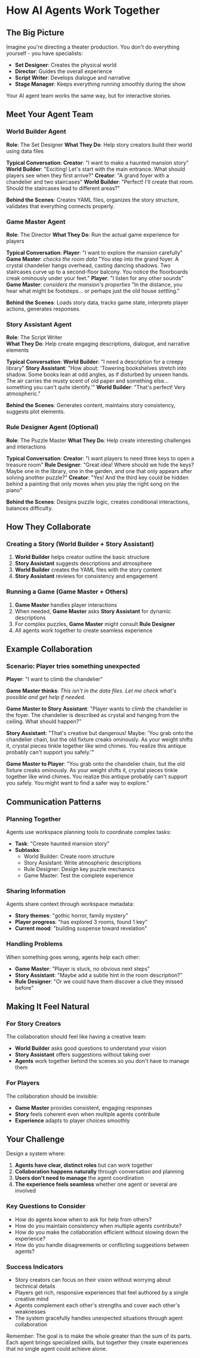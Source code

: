 # How AI Agents Work Together

## The Big Picture

Imagine you're directing a theater production. You don't do everything yourself - you have specialists:
- **Set Designer**: Creates the physical world
- **Director**: Guides the overall experience  
- **Script Writer**: Develops dialogue and narrative
- **Stage Manager**: Keeps everything running smoothly during the show

Your AI agent team works the same way, but for interactive stories.

## Meet Your Agent Team

### World Builder Agent
**Role**: The Set Designer
**What They Do**: Help story creators build their world using data files

**Typical Conversation**:
**Creator**: "I want to make a haunted mansion story"
**World Builder**: "Exciting! Let's start with the main entrance. What should players see when they first arrive?"
**Creator**: "A grand foyer with a chandelier and two staircases"
**World Builder**: "Perfect! I'll create that room. Should the staircases lead to different areas?"

**Behind the Scenes**: Creates YAML files, organizes the story structure, validates that everything connects properly.

### Game Master Agent  
**Role**: The Director
**What They Do**: Run the actual game experience for players

**Typical Conversation**:
**Player**: "I want to explore the mansion carefully"
**Game Master**: *checks the room data* "You step into the grand foyer. A crystal chandelier hangs overhead, casting dancing shadows. Two staircases curve up to a second-floor balcony. You notice the floorboards creak ominously under your feet."
**Player**: "I listen for any other sounds"
**Game Master**: *considers the mansion's properties* "In the distance, you hear what might be footsteps... or perhaps just the old house settling."

**Behind the Scenes**: Loads story data, tracks game state, interprets player actions, generates responses.

### Story Assistant Agent
**Role**: The Script Writer  
**What They Do**: Help create engaging descriptions, dialogue, and narrative elements

**Typical Conversation**:
**World Builder**: "I need a description for a creepy library"
**Story Assistant**: "How about: 'Towering bookshelves stretch into shadow. Some books lean at odd angles, as if disturbed by unseen hands. The air carries the musty scent of old paper and something else... something you can't quite identify.'"
**World Builder**: "That's perfect! Very atmospheric."

**Behind the Scenes**: Generates content, maintains story consistency, suggests plot elements.

### Rule Designer Agent (Optional)
**Role**: The Puzzle Master
**What They Do**: Help create interesting challenges and interactions

**Typical Conversation**:
**Creator**: "I want players to need three keys to open a treasure room"
**Rule Designer**: "Great idea! Where should we hide the keys? Maybe one in the library, one in the garden, and one that only appears after solving another puzzle?"
**Creator**: "Yes! And the third key could be hidden behind a painting that only moves when you play the right song on the piano"

**Behind the Scenes**: Designs puzzle logic, creates conditional interactions, balances difficulty.

## How They Collaborate

### Creating a Story (World Builder + Story Assistant)
1. **World Builder** helps creator outline the basic structure
2. **Story Assistant** suggests descriptions and atmosphere
3. **World Builder** creates the YAML files with the story content
4. **Story Assistant** reviews for consistency and engagement

### Running a Game (Game Master + Others)
1. **Game Master** handles player interactions
2. When needed, **Game Master** asks **Story Assistant** for dynamic descriptions
3. For complex puzzles, **Game Master** might consult **Rule Designer**
4. All agents work together to create seamless experience

## Example Collaboration

### Scenario: Player tries something unexpected

**Player**: "I want to climb the chandelier"

**Game Master thinks**: *This isn't in the data files. Let me check what's possible and get help if needed.*

**Game Master to Story Assistant**: "Player wants to climb the chandelier in the foyer. The chandelier is described as crystal and hanging from the ceiling. What should happen?"

**Story Assistant**: "That's creative but dangerous! Maybe: 'You grab onto the chandelier chain, but the old fixture creaks ominously. As your weight shifts it, crystal pieces tinkle together like wind chimes. You realize this antique probably can't support you safely.'"

**Game Master to Player**: "You grab onto the chandelier chain, but the old fixture creaks ominously. As your weight shifts it, crystal pieces tinkle together like wind chimes. You realize this antique probably can't support you safely. You might want to find a safer way to explore."

## Communication Patterns

### Planning Together
Agents use workspace planning tools to coordinate complex tasks:
- **Task**: "Create haunted mansion story"
- **Subtasks**: 
  - World Builder: Create room structure
  - Story Assistant: Write atmospheric descriptions  
  - Rule Designer: Design key puzzle mechanics
  - Game Master: Test the complete experience

### Sharing Information
Agents share context through workspace metadata:
- **Story themes**: "gothic horror, family mystery"
- **Player progress**: "has explored 3 rooms, found 1 key"
- **Current mood**: "building suspense toward revelation"

### Handling Problems
When something goes wrong, agents help each other:
- **Game Master**: "Player is stuck, no obvious next steps"
- **Story Assistant**: "Maybe add a subtle hint in the room description?"
- **Rule Designer**: "Or we could have them discover a clue they missed before"

## Making It Feel Natural

### For Story Creators
The collaboration should feel like having a creative team:
- **World Builder** asks good questions to understand your vision
- **Story Assistant** offers suggestions without taking over
- **Agents** work together behind the scenes so you don't have to manage them

### For Players
The collaboration should be invisible:
- **Game Master** provides consistent, engaging responses
- **Story** feels coherent even when multiple agents contribute
- **Experience** adapts to player choices smoothly

## Your Challenge

Design a system where:
1. **Agents have clear, distinct roles** but can work together
2. **Collaboration happens naturally** through conversation and planning
3. **Users don't need to manage** the agent coordination
4. **The experience feels seamless** whether one agent or several are involved

### Key Questions to Consider
- How do agents know when to ask for help from others?
- How do you maintain consistency when multiple agents contribute?
- How do you make the collaboration efficient without slowing down the experience?
- How do you handle disagreements or conflicting suggestions between agents?

### Success Indicators
- Story creators can focus on their vision without worrying about technical details
- Players get rich, responsive experiences that feel authored by a single creative mind
- Agents complement each other's strengths and cover each other's weaknesses
- The system gracefully handles unexpected situations through agent collaboration

Remember: The goal is to make the whole greater than the sum of its parts. Each agent brings specialized skills, but together they create experiences that no single agent could achieve alone.